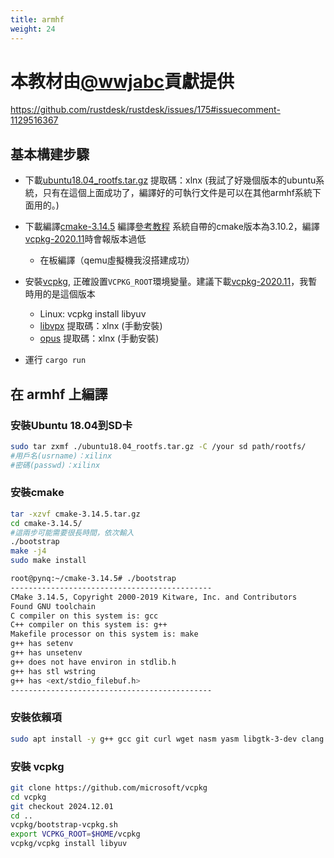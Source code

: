 ```yaml
---
title: armhf
weight: 24
---
```


# 本教材由[@wwjabc](https://github.com/wwjabc)貢獻提供

https://github.com/rustdesk/rustdesk/issues/175#issuecomment-1129516367

## 基本構建步驟
- 下載[ubuntu18.04_rootfs.tar.gz](https://pan.baidu.com/s/1pmjw7OBn5NbiCvM6GGaEgQ) 提取碼：xlnx (我試了好幾個版本的ubuntu系統，只有在這個上面成功了，編譯好的可執行文件是可以在其他armhf系統下面用的。)
- 下載編譯[cmake-3.14.5](https://cmake.org/files/v3.14/cmake-3.14.5.tar.gz)  編譯[參考教程](https://blog.csdn.net/weixin_43793181/article/details/118157012) 系統自帶的cmake版本為3.10.2，編譯[vcpkg-2020.11](https://github.com/microsoft/vcpkg/archive/refs/tags/2020.11.tar.gz)時會報版本過低
  - 在板編譯（qemu虛擬機我沒搭建成功）
  
- 安裝[vcpkg](https://github.com/microsoft/vcpkg), 正確設置`VCPKG_ROOT`環境變量。建議下載[vcpkg-2020.11](https://github.com/microsoft/vcpkg/archive/refs/tags/2020.11.tar.gz)，我暫時用的是這個版本

  - Linux: vcpkg install libyuv 
  - [libvpx](https://pan.baidu.com/s/1fgi0PzOrT4VpL6p3MY-IVA) 提取碼：xlnx (手動安裝)
  - [opus](https://pan.baidu.com/s/1fxQayZ7FGq-Z0bn_pjBVfQ) 提取碼：xlnx (手動安裝)

- 運行 `cargo run`

## 在 armhf 上編譯

### 安裝Ubuntu 18.04到SD卡

```sh
sudo tar zxmf ./ubuntu18.04_rootfs.tar.gz -C /your sd path/rootfs/
#用戶名(usrname)：xilinx
#密碼(passwd)：xilinx
```

### 安裝cmake
```sh
tar -xzvf cmake-3.14.5.tar.gz
cd cmake-3.14.5/
#這兩步可能需要很長時間，依次輸入
./bootstrap
make -j4
sudo make install
```
```sh
root@pynq:~/cmake-3.14.5# ./bootstrap 
---------------------------------------------
CMake 3.14.5, Copyright 2000-2019 Kitware, Inc. and Contributors
Found GNU toolchain
C compiler on this system is: gcc       
C++ compiler on this system is: g++          
Makefile processor on this system is: make
g++ has setenv
g++ has unsetenv
g++ does not have environ in stdlib.h
g++ has stl wstring
g++ has <ext/stdio_filebuf.h>
---------------------------------------------
```
### 安裝依賴項

```sh
sudo apt install -y g++ gcc git curl wget nasm yasm libgtk-3-dev clang libxcb-randr0-dev libxdo-dev libxfixes-dev libxcb-shape0-dev libxcb-xfixes0-dev libasound2-dev libpulse-dev
```

### 安裝 vcpkg

```sh
git clone https://github.com/microsoft/vcpkg
cd vcpkg
git checkout 2024.12.01
cd ..
vcpkg/bootstrap-vcpkg.sh
export VCPKG_ROOT=$HOME/vcpkg
vcpkg/vcpkg install libyuv
```